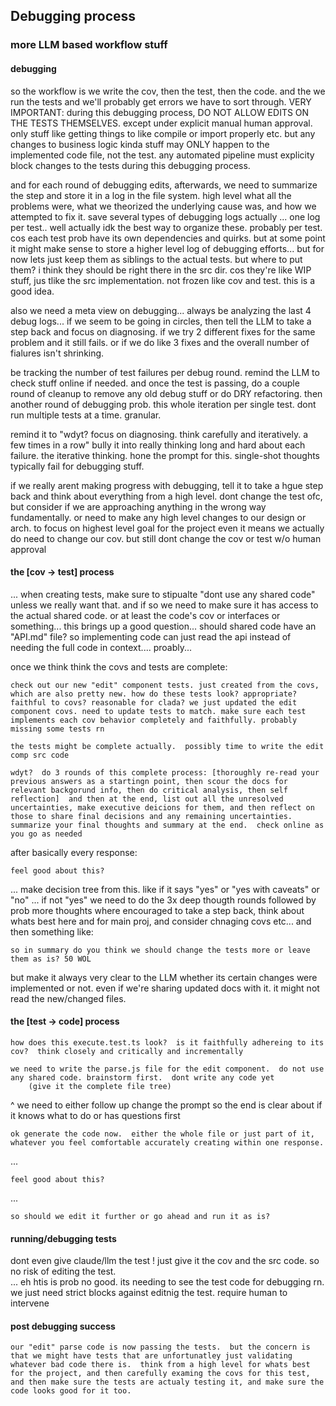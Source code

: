 
## Debugging process 

### more LLM based workflow stuff

#### debugging

so the workflow is we write the cov, then the test, then the code.  and the we run the tests and we'll probably get errors we have to sort through.  VERY IMPORTANT:  during this debugging process, DO NOT ALLOW EDITS ON THE TESTS THEMSELVES.  except under explicit manual human approval.  only stuff like getting things to like compile or import properly etc.  but any changes to business logic kinda stuff may ONLY happen to the implemented code file, not the test.  any automated pipeline must explicity block changes to the tests during this debugging process.

and for each round of debugging edits, afterwards, we need to summarize the step and store it in a log in the file system.  high level what all the problems were, what we theorized the underlying cause was, and how we attempted to fix it.  save several types of debugging logs actually ... one log per test.. well actually idk the best way to organize these.  probably per test.  cos each test prob have its own dependencies and quirks.  but at some point it might make sense to store a higher level log of debugging efforts... but for now lets just keep them as siblings to the actual tests.  but where to put them?  i think they should be right there in the src dir.  cos they're like WIP stuff, jus tlike the src implementation.  not frozen like cov and test.  this is a good idea. 

also we need a meta view on debugging... always be analyzing the last 4 debug logs... if we seem to be going in circles, then tell the LLM to take a step back and focus on diagnosing.  if we try 2 different fixes for the same problem and it still fails.  or if we do like 3 fixes and the overall number of fialures isn't shrinking.  

be tracking the number of test failures per debug round.  remind the LLM to check stuff online if needed.  and once the test is passing, do a couple round of cleanup to remove any old debug stuff or do DRY refactoring.  then another round of debugging prob.  this whole iteration per single test.  dont run multiple tests at a time.  granular. 

remind it to "wdyt? focus on diagnosing.  think carefully and iteratively.  a few times in a row"  bully it into really thinking long and hard about each failure.  the iterative thinking.  hone the prompt for this.  single-shot thoughts typically fail for debugging stuff.  

if we really arent making progress with debugging, tell it to take a hgue step back and think about everything from a high level.  dont change the test ofc, but consider if we are approaching anything in the wrong way fundamentally.  or need to make any high level changes to our design or arch.  to focus on highest level goal for the project even it means we actually do need to change our cov.  but still dont change the cov or test w/o human approval

#### the [cov -> test] process

... when creating tests, make sure to stipualte "dont use any shared code" unless we really want that.  and if so we need to make sure it has access to the actual shared code.  or at least the code's cov or interfaces or something... this brings up a good question... should shared code have an "API.md" file?  so implementing code can just read the api instead of needing the full code in context.... proably...

once we think think the covs and tests are complete:

    check out our new "edit" component tests. just created from the covs, which are also pretty new. how do these tests look? appropriate? faithful to covs? reasonable for clada? we just updated the edit component covs. need to update tests to match. make sure each test implements each cov behavior completely and faithfully. probably missing some tests rn

    the tests might be complete actually.  possibly time to write the edit comp src code

    wdyt?  do 3 rounds of this complete process: [thoroughly re-read your previous answers as a startingn point, then scour the docs for relevant backgorund info, then do critical analysis, then self reflection]  and then at the end, list out all the unresolved uncertainties, make executive deicions for them, and then reflect on those to share final decisions and any remaining uncertainties.  summarize your final thoughts and summary at the end.  check online as you go as needed

after basically every response:

    feel good about this?

... make decision tree from this.  like if it says "yes" or "yes with caveats" or "no" ... if not "yes" we need to do the 3x deep thougth rounds followed by prob more thoughts where encouraged to take a step back, think about whats best here and for main proj, and consider chnaging covs etc... and then something like:

    so in summary do you think we should change the tests more or leave them as is? 50 WOL

but make it always very clear to the LLM whether its certain changes were implemented or not.  even if we're sharing updated docs with it.  it might not read the new/changed files. 

#### the [test -> code] process

    how does this execute.test.ts look?  is it faithfully adhereing to its cov?  think closely and critically and incrementally 

    we need to write the parse.js file for the edit component.  do not use any shared code. brainstorm first.  dont write any code yet
        (give it the complete file tree)

^ we need to either follow up change the prompt so the end is clear about if it knows what to do or has questions first

    ok generate the code now.  either the whole file or just part of it, whatever you feel comfortable accurately creating within one response.

...

    feel good about this?

...

    so should we edit it further or go ahead and run it as is?

#### running/debugging tests 

dont even give claude/llm the test ! just give it the cov and the src code.  so no risk of editing the test.    
... eh htis is prob no good.  its needing to see the test code for debugging rn.  we just need strict blocks against editnig the test.  require human to intervene

#### post debugging success

    our "edit" parse code is now passing the tests.  but the concern is that we might have tests that are unfortunatley just validating whatever bad code there is.  think from a high level for whats best for the project, and then carefully examing the covs for this test, and then make sure the tests are actualy testing it, and make sure the code looks good for it too.